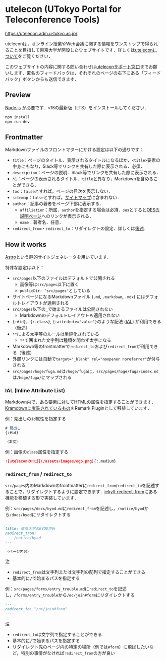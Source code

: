 # utelecon (UTokyo Portal for Teleconference Tools)

https://utelecon.adm.u-tokyo.ac.jp/

uteleconは，オンライン授業やWeb会議に関する情報をワンストップで得られることを目指して東京大学が開設したウェブサイトです．詳しくは[uteleconについて](https://utelecon.adm.u-tokyo.ac.jp/about/)をご覧ください．

このウェブサイトの内容に関する問い合わせは[uteleconサポート窓口](https://utelecon.adm.u-tokyo.ac.jp/support/)までお願いします．匿名のフィードバックは，それぞれのページの右下にある「フィードバック」ボタンからも送信できます．

## Preview

[Node.js](https://nodejs.org) が必要です．v18の最新版（LTS）をインストールしてください．

```sh
npm install
npm run dev
```

## Frontmatter

Markdownファイルのフロントマターにかける設定は以下の通りです：

- `title`：ページのタイトル．表示されるタイトルになるほか，`<title>`要素の中身にもなり，Slack等でリンクを共有した際に表示される．必須．
- `description`：ページの説明．Slack等でリンクを共有した際に表示される．
- `h1`：ページの表示されるタイトル．`title`と異なり，Markdownを含めることができる．
- `toc`：`false`とすれば，ページの目次を表示しない．
- `sitemap`：`false`とすれば，[サイトマップ](https://utelecon.adm.u-tokyo.ac.jp/sitemap/)に含まれない．
- `author`：記事の著者をページ下部に表示する．
  - `affiliation`：所属．`author`を指定する場合は必須．`oes`とすると[OESの説明ページ](https://utelecon.adm.u-tokyo.ac.jp/about/oes)へのリンクが表示される．
  - `name`：著者名．任意．
- `redirect_from`・`redirect_to`：リダイレクトの設定．詳しくは[後述](#redirect_from--redirect_to)．

## How it works

[Astro](https://astro.build)という静的サイトジェネレータを用いています．

特殊な設定は以下：
- `src/pages`以下のファイルはデフォルトで公開される
  - 画像等は`src/pages`以下に置く
  - `publicDir: "src/pages"`としている
- サイトページになるMarkdownファイル (`.md`, `.markdown`, `.mdx`) にはデフォルトレイアウトが適用される
- `src/pages`以下の`_`で始まるファイルは公開されない
  - Markdownのデフォルトレイアウトも適用されない
- `{:#id}`，`{:.class}`, `{:attribute="value"}`のような記法 ([IAL](https://kramdown.gettalong.org/syntax.html#block-ials)) が利用できる（後述）
- `**`による太字等のルールは単純化されている
  - `**`で囲まれた文字列は種類を問わず太字になる
- Markdown等のfrontmatterで`redirect_to`および`redirect_from`が利用できる（後述）
- 外部リンクには自動で`target="_blank" rel="noopener noreferrer"`が付与される
- `src/pages/hoge/fuga.md`は`/hoge/fuga`に，`src/pages/hoge/fuga/index.md`は`/hoge/fuga/`にマップされる

### IAL (Inline Attribute List)

Markdown内で，ある要素に対してHTMLの属性を指定することができます．[Kramdownに実装されているもの](https://kramdown.gettalong.org/syntax.html#block-ials)をRemark Pluginとして移植しています．

例：見出しの`id`属性を指定する
```md
# 見出し
{:#id}

（本文）
```

例：画像の`class`属性を指定する
```md
![uteleconのロゴ](/assets/images/ogp.png){:.medium}
```

### `redirect_from` / `redirect_to`

`src/pages`内のMarkdownのfrontmatterに`redirect_from`/`redirect_to`を記述することで，リダイレクトするように設定できます．[jekyll-redirect-from](https://github.com/jekyll/jekyll-redirect-from)にある機能を移植する形で実装しています．

例：`src/pages/docs/byod.md`に`redirect_from`を記述し，`/notice/byod`から`/docs/byod`にリダイレクトする
```md
---
title: 東京大学のBYOD方針
redirect_from:
  - /notice/byod
---

（ページ内容）
```
注
- `redirect_from`は文字列または文字列の配列で指定することができる
- 基本的に`/`で始まるパスを指定する

例：`src/pages/forms/entry_trouble.md`に`redirect_to`を記述し，`/forms/entry_trouble`から`/oc/join#form`にリダイレクトする
```md
---
redirect_to: "/oc/join#form"
---
```
注
- `redirect_to`は文字列で指定することができる
- 基本的に`/`で始まるパスを指定する
- リダイレクト先のページ内の特定の場所（例では`#form`）に飛ばしたいなど，特別の事情がなければ`redirect_from`の方が良い
